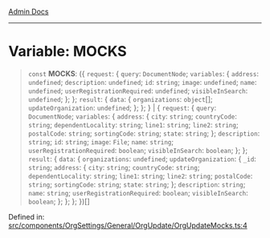 [Admin Docs](/)

***

# Variable: MOCKS

> `const` **MOCKS**: (\{ `request`: \{ `query`: `DocumentNode`; `variables`: \{ `address`: `undefined`; `description`: `undefined`; `id`: `string`; `image`: `undefined`; `name`: `undefined`; `userRegistrationRequired`: `undefined`; `visibleInSearch`: `undefined`; \}; \}; `result`: \{ `data`: \{ `organizations`: `object`[]; `updateOrganization`: `undefined`; \}; \}; \} \| \{ `request`: \{ `query`: `DocumentNode`; `variables`: \{ `address`: \{ `city`: `string`; `countryCode`: `string`; `dependentLocality`: `string`; `line1`: `string`; `line2`: `string`; `postalCode`: `string`; `sortingCode`: `string`; `state`: `string`; \}; `description`: `string`; `id`: `string`; `image`: `File`; `name`: `string`; `userRegistrationRequired`: `boolean`; `visibleInSearch`: `boolean`; \}; \}; `result`: \{ `data`: \{ `organizations`: `undefined`; `updateOrganization`: \{ `_id`: `string`; `address`: \{ `city`: `string`; `countryCode`: `string`; `dependentLocality`: `string`; `line1`: `string`; `line2`: `string`; `postalCode`: `string`; `sortingCode`: `string`; `state`: `string`; \}; `description`: `string`; `name`: `string`; `userRegistrationRequired`: `boolean`; `visibleInSearch`: `boolean`; \}; \}; \}; \})[]

Defined in: [src/components/OrgSettings/General/OrgUpdate/OrgUpdateMocks.ts:4](https://github.com/PalisadoesFoundation/talawa-admin/blob/main/src/components/OrgSettings/General/OrgUpdate/OrgUpdateMocks.ts#L4)
